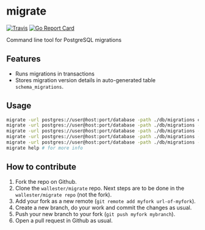 # migrate
[![Travis](https://travis-ci.org/wallester/migrate.svg?branch=master)](https://travis-ci.org/wallester/migrate)
[![Go Report Card](https://goreportcard.com/badge/github.com/wallester/migrate)](https://goreportcard.com/report/github.com/wallester/migrate)

Command line tool for PostgreSQL migrations 

## Features

* Runs migrations in transactions
* Stores migration version details in auto-generated table ``schema_migrations``.

## Usage

```bash
migrate -url postgres://user@host:port/database -path ./db/migrations create add_field_to_table
migrate -url postgres://user@host:port/database -path ./db/migrations -timeout 10 up
migrate -url postgres://user@host:port/database -path ./db/migrations -timeout 10 up 1
migrate -url postgres://user@host:port/database -path ./db/migrations -timeout 10 down
migrate -url postgres://user@host:port/database -path ./db/migrations -timeout 10 down 1
migrate help # for more info
```

## How to contribute

1. Fork the repo on Github.
2. Clone the `wallester/migrate` repo. Next steps are to be done in the `wallester/migrate repo` (not the fork).
3. Add your fork as a new remote (`git remote add myfork url-of-myfork`).
4. Create a new branch, do your work and commit the changes as usual.
5. Push your new branch to your fork (`git push myfork mybranch`).
6. Open a pull request in Github as usual.
